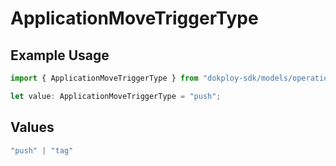 # ApplicationMoveTriggerType

## Example Usage

```typescript
import { ApplicationMoveTriggerType } from "dokploy-sdk/models/operations";

let value: ApplicationMoveTriggerType = "push";
```

## Values

```typescript
"push" | "tag"
```